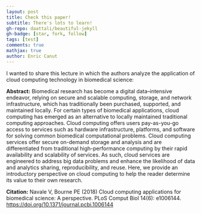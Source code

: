 ```yaml
---
layout: post
title: Check this paper!
subtitle: There's lots to learn!
gh-repo: daattali/beautiful-jekyll
gh-badge: [star, fork, follow]
tags: [test]
comments: true
mathjax: true
author: Enric Canut
---
```


I wanted to share this lecture in which the authors analyze the application of cloud computing technology in biomedical science:

**Abstract:**
Biomedical research has become a digital data–intensive endeavor, relying on secure and scalable computing, storage, and network infrastructure, which has traditionally been purchased, supported, and maintained locally. For certain types of biomedical applications, cloud computing has emerged as an alternative to locally maintained traditional computing approaches. Cloud computing offers users pay-as-you-go access to services such as hardware infrastructure, platforms, and software for solving common biomedical computational problems. Cloud computing services offer secure on-demand storage and analysis and are differentiated from traditional high-performance computing by their rapid availability and scalability of services. As such, cloud services are engineered to address big data problems and enhance the likelihood of data and analytics sharing, reproducibility, and reuse. Here, we provide an introductory perspective on cloud computing to help the reader determine its value to their own research.

**Citation:**
Navale V, Bourne PE (2018) Cloud computing applications for biomedical science: A perspective. PLoS Comput Biol 14(6): e1006144. https://doi.org/10.1371/journal.pcbi.1006144
